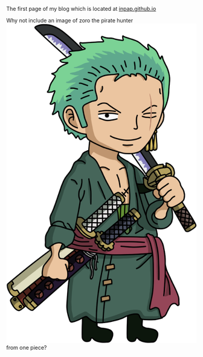 The first page of my blog which is located at [inpap.github.io](inpap.github.io)

Why not include an image of zoro the pirate hunter ![zoro the pirate hunter](images/roronoa.png) from one piece? 
